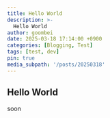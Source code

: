 ```yaml
---
title: Hello World
description: >-
  Hello World
author: goombei
date: 2025-03-18 17:14:00 +0900
categories: [Blogging, Test]
tags: [test, dev]
pin: true
media_subpath: '/posts/20250318'
---
```


## Hello World

soon

